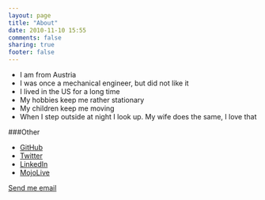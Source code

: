 ```yaml
---
layout: page
title: "About"
date: 2010-11-10 15:55
comments: false
sharing: true
footer: false
---
```

* I am from Austria
* I was once a mechanical engineer, but did not like it
* I lived in the US for a long time
* My hobbies keep me rather stationary
* My children keep me moving
* When I step outside at night I look up. My wife does the same, I love that

###Other

* [GitHub](https://github.com/hglattergotz)
* [Twitter](https://twitter.com/hglattergotz)
* [LinkedIn](https://www.linkedin.com/in/hglattergotz)
* [MojoLive](http://mojolive.com/profile/hglattergotz)


[Send me email](mailto:henning@glatter-gotz.com)
